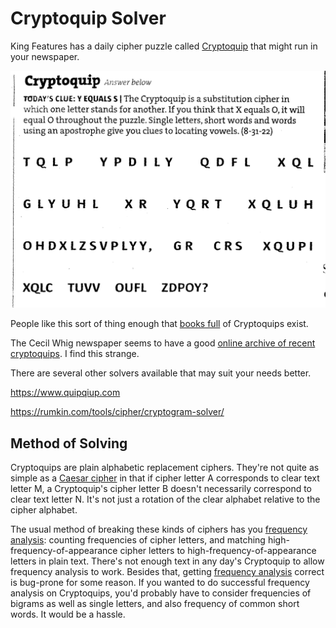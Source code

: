 # Cryptoquip Solver

King Features has a daily cipher puzzle
called [Cryptoquip](https://weekly.kingfeatures.com/?team=games-and-puzzles)
that might run in your newspaper.

![Example Cryptoquip](cq.png)

People like this sort of thing enough that [books full](https://www.amazon.com/cryptoquip/s?k=cryptoquip)
of Cryptoquips exist.

The Cecil Whig newspaper seems to have a good [online archive of recent cryptoquips](https://www.cecildaily.com/diversions/cryptoquip/).
I find this strange.

There are several other solvers available that may suit your needs better.

https://www.quipqiup.com

https://rumkin.com/tools/cipher/cryptogram-solver/

## Method of Solving

Cryptoquips are plain alphabetic replacement ciphers.
They're not quite as simple as a [Caesar cipher](https://en.wikipedia.org/wiki/Caesar_cipher)
in that if cipher letter A corresponds to clear text letter M,
a Cryptoquip's cipher letter B doesn't necessarily correspond to clear text letter N.
It's not just a rotation of the clear alphabet relative to the cipher alphabet.

The usual method of breaking these kinds of ciphers has you
[frequency analysis](https://www2.rivier.edu/faculty/vriabov/cs572aweb/Assignments/CrackingClassicCiphers.htm):
counting frequencies of cipher letters, and matching high-frequency-of-appearance cipher letters
to high-frequency-of-appearance letters in plain text.
There's not enough text in any day's Cryptoquip to allow frequency analysis to work.
Besides that, getting [frequency analysis](https://github.com/bediger4000/vigenere-ciphering-deciphering)
correct is bug-prone for some reason.
If you wanted to do successful frequency analysis on Cryptoquips,
you'd probably have to consider frequencies of bigrams
as well as single letters,
and also frequency of common short words.
It would be a hassle.
